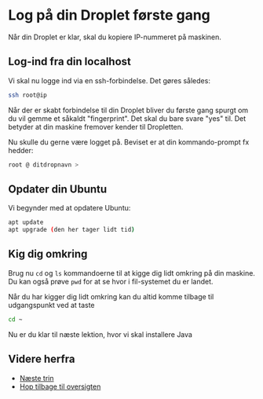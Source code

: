 # Log på din Droplet første gang

Når din Droplet er klar, skal du kopiere IP-nummeret på maskinen.

## Log-ind fra din localhost

Vi skal nu logge ind via en ssh-forbindelse. Det gøres således:

```bash
ssh root@ip
```

Når der er skabt forbindelse til din Droplet bliver du første gang spurgt om du vil gemme et såkaldt "fingerprint". Det skal du bare svare "yes" til. Det betyder at din maskine fremover kender til Dropletten.

Nu skulle du gerne være logget på. Beviset er at din kommando-prompt fx hedder:

```bash
root @ ditdropnavn >
```

## Opdater din Ubuntu

Vi begynder med at opdatere Ubuntu:

```bash
apt update
apt upgrade (den her tager lidt tid)
```

## Kig dig omkring

Brug nu `cd` og `ls` kommandoerne til at kigge dig lidt omkring på din maskine. Du kan også prøve `pwd` for at se hvor i fil-systemet du er landet.

Når du har kigger dig lidt omkring kan du altid komme tilbage til udgangspunkt ved at taste

```bash
cd ~
```

Nu er du klar til næste lektion, hvor vi skal installere Java

## Videre herfra

- [Næste trin](./ubuntufix.md)
- [Hop tilbage til oversigten](./README.md)
